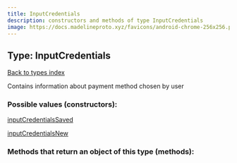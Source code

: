 ```yaml
---
title: InputCredentials
description: constructors and methods of type InputCredentials
image: https://docs.madelineproto.xyz/favicons/android-chrome-256x256.png
---
```

## Type: InputCredentials  
[Back to types index](index.md)



Contains information about payment method chosen by user

### Possible values (constructors):

[inputCredentialsSaved](../constructors/inputCredentialsSaved.md)  

[inputCredentialsNew](../constructors/inputCredentialsNew.md)  



### Methods that return an object of this type (methods):



